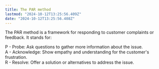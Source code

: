 ```yaml
---
title: The PAR method
lastmod: "2024-10-12T13:25:56.409Z"
date: "2024-10-12T13:25:56.408Z"
---
```


The PAR method is a framework for responding to customer complaints or feedback. It stands for:

P - Probe: Ask questions to gather more information about the issue.\
A - Acknowledge: Show empathy and understanding for the customer's frustration.\
R - Resolve: Offer a solution or alternatives to address the issue.
